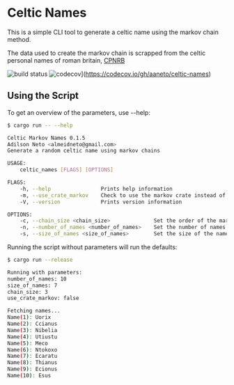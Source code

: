 # Celtic Names
This is a simple CLI tool to generate a celtic name using
the markov chain method.

The data used to create the markov chain is scrapped from the
celtic personal names of roman britain, [CPNRB](https://www.asnc.cam.ac.uk/personalnames/)

![build status](https://action-badges.now.sh/aaneto/celtic-names)
![codecov](https://codecov.io/gh/aaneto/celtic-names/branch/master/graph/badge.svg)](https://codecov.io/gh/aaneto/celtic-names)

## Using the Script

To get an overview of the parameters, use --help:

```bash
$ cargo run -- --help

Celtic Markov Names 0.1.5
Adilson Neto <almeidneto@gmail.com>
Generate a random celtic name using markov chains

USAGE:
    celtic_names [FLAGS] [OPTIONS]

FLAGS:
    -h, --help                Prints help information
    -m, --use_crate_markov    Check to use the markov crate instead of this tool custom implementation
    -V, --version             Prints version information

OPTIONS:
    -c, --chain_size <chain_size>              Set the order of the markov chain to use on name generation
    -n, --number_of_names <number_of_names>    Set the number of names to generate
    -s, --size_of_names <size_of_names>        Set the size of the names to generate
```

Running the script without parameters will run the defaults:

```bash
$ cargo run --release

Running with parameters: 
number_of_names: 10
size_of_names: 7
chain_size: 3
use_crate_markov: false

Fetching names...
Name(1): Uorix
Name(2): Ccianus
Name(3): Nibelia
Name(4): Utiustu
Name(5): Meco
Name(6): Ntokoxo
Name(7): Ecaratu
Name(8): Thianus
Name(9): Ecionus
Name(10): Esus
```
